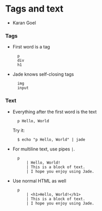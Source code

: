 Tags and text
===============

- Karan Goel

### Tags

- First word is a tag

        p
        div
        h1

- Jade knows self-closing tags

        img
        input

### Text

- Everything after the first word is the text

        p Hello, World

    Try it:

        $ echo "p Hello, World" | jade

- For multiline text, use pipes `|`.

        p
            | Hello, World!
            | This is a block of text.
            | I hope you enjoy using Jade.

- Use normal HTML as well

        p
            | <h1>Hello, World!</h1>
            | This is a block of text.
            | I hope you enjoy using Jade.

